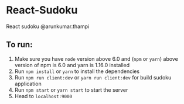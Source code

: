 # React-Sudoku
React sudoku
@arunkumar.thampi
## To run:
1. Make sure you have `node` version above 6.0 and (`npm` or `yarn`) above version of npm is 6.0 and yarn is 1.16.0 installed
2. Run `npm install` or `yarn` to install the dependencies
3. Run `npm run client:dev` or `yarn run client:dev` for build sudoku application
4. Run `npm start` or `yarn start` to start the server
5. Head to `localhost:9000`